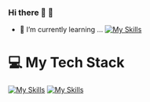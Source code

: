 ### Hi there 👋 🤖
- 🌱 I’m currently learning ... [![My Skills](https://skillicons.dev/icons?i=hibernate,spring&theme=light)](https://skillicons.dev)
# 💻 My Tech Stack
[![My Skills](https://skillicons.dev/icons?i=java,mysql&theme=light)](https://skillicons.dev)
[![My Skills](https://skillicons.dev/icons?i=js,html,css)](https://skillicons.dev)


<!--
**pavanreddy278/pavanreddy278** is a ✨ _special_ ✨ repository because its `README.md` (this file) appears on your GitHub profile.

Here are some ideas to get you started:
<p align="center">
  <a href="https://skillicons.dev">
    <img src="https://skillicons.dev/icons?i=git,kubernetes,docker,c,vim" />
  </a>
</p>
[![My Skills](https://skillicons.dev/icons?i=aws,gcp,azure,react,vue,flutter&perline=3)](https://skillicons.dev)
[![My Skills](https://skillicons.dev/icons?i=js,html,css,wasm)](https://skillicons.dev)
- 🔭 I’m currently working on ...
- 🌱 I’m currently learning ...
- 👯 I’m looking to collaborate on ...
- 🤔 I’m looking for help with ...
- 💬 Ask me about ...
- 📫 How to reach me: ...
- 😄 Pronouns: ...
- ⚡ Fun fact: ...
-->
